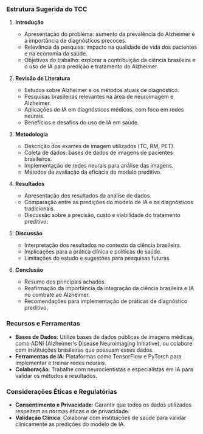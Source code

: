 ### Estrutura Sugerida do TCC

1. **Introdução**
   - Apresentação do problema: aumento da prevalência do Alzheimer e a importância de diagnósticos precoces.
   - Relevância da pesquisa: impacto na qualidade de vida dos pacientes e na economia da saúde.
   - Objetivos do trabalho: explorar a contribuição da ciência brasileira e o uso de IA para predição e tratamento do Alzheimer.

2. **Revisão de Literatura**
   - Estudos sobre Alzheimer e os métodos atuais de diagnóstico.
   - Pesquisas brasileiras relevantes na área de neuroimagem e Alzheimer.
   - Aplicações de IA em diagnósticos médicos, com foco em redes neurais.
   - Benefícios e desafios do uso de IA em saúde.

3. **Metodologia**
   - Descrição dos exames de imagem utilizados (TC, RM, PET).
   - Coleta de dados: bases de dados de imagens de pacientes brasileiros.
   - Implementação de redes neurais para análise das imagens.
   - Métodos de avaliação da eficácia do modelo preditivo.

4. **Resultados**
   - Apresentação dos resultados da análise de dados.
   - Comparação entre as predições do modelo de IA e os diagnósticos tradicionais.
   - Discussão sobre a precisão, custo e viabilidade do tratamento preditivo.

5. **Discussão**
   - Interpretação dos resultados no contexto da ciência brasileira.
   - Implicações para a prática clínica e políticas de saúde.
   - Limitações do estudo e sugestões para pesquisas futuras.

6. **Conclusão**
   - Resumo dos principais achados.
   - Reafirmação da importância da integração da ciência brasileira e IA no combate ao Alzheimer.
   - Recomendações para implementação de práticas de diagnóstico preditivo.

### Recursos e Ferramentas
- **Bases de Dados**: Utilize bases de dados públicas de imagens médicas, como ADNI (Alzheimer's Disease Neuroimaging Initiative), ou colabore com instituições brasileiras que possuam esses dados.
- **Ferramentas de IA**: Plataformas como TensorFlow e PyTorch para implementar e treinar redes neurais.
- **Colaboração**: Trabalhe com neurocientistas e especialistas em IA para validar os métodos e resultados.

### Considerações Éticas e Regulatórias
- **Consentimento e Privacidade**: Garantir que todos os dados utilizados respeitem as normas éticas e de privacidade.
- **Validação Clínica**: Colaborar com instituições de saúde para validar clinicamente as predições do modelo de IA.
